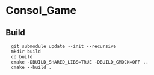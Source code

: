 # Consol_Game

## Build
      git submodule update --init --recursive
      mkdir build
      cd build
      cmake -DBUILD_SHARED_LIBS=TRUE -DBUILD_GMOCK=OFF ..
      cmake --build .
